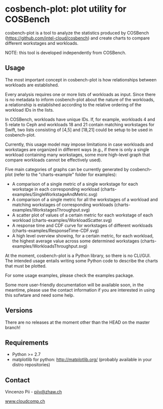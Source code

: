 cosbench-plot: plot utility for COSBench
========================================

cosbench-plot is a tool to analyze the statistics produced by COSBench (https://github.com/intel-cloud/cosbench) and create charts to compare different workstages and workloads.

NOTE: this tool is developed independently from COSBench.

Usage
-----

The most important concept in cosbench-plot is how relationships between workloads are established.

Every analysis requires one or more lists of workloads as input. Since there is no metadata to inform cosbench-plot about the nature of the workloads, a relationship is established according to the relative ordering of the workload IDs in the lists.

In COSBench, workloads have unique IDs. If, for example, workloads 4 and 5 relate to Ceph and workloads 18 and 21 contain matching workstages for Swift, two lists consisting of [4,5] and [18,21] could be setup to be used in cosbench-plot.

Currently, this usage model may impose limitations in case workloads and workstages are organized in different ways (e.g., if there is only a single workload containing many workstages, some more high-level graph that compare workloads cannot be effectively used).

Five main categories of graphs can be currently generated by cosbench-plot (refer to the "charts-example" folder for examples):
  * A comparison of a single metric of a single workstage for each workstage in each corresponding workload (charts-examples/SingleWorkstageAndMetric.svg)
  * A comparison of a single metric for all the workstages of a workload and matching workstages of corresponding workloads (charts-examples/WorkstagesThroughput.svg)
  * A scatter plot of values of a certain metric for each workstage of each workload (charts-examples/WorkloadScatter.svg)
  * A response time and CDF curve for workstages of different workloads (charts-examples/ResponseTime-CDF.svg)
  * A high level overview showing, for a certain metric, for each workload, the highest average value across some determined workstages (charts-examples/WorkloadsThroughput.svg)

At the moment, cosbench-plot is a Python library, so there is no CLI/GUI.
The intended usage entails writing some Python code to describe the charts that must be plotted.

For some usage examples, please check the examples package.

Some more user-friendly documentation will be available soon, in the meantime, please use the contact information if you are interested in using this sofwtare and need some help.

Versions
--------

There are no releases at the moment other than the HEAD on the master branch!

Requirements
------------

 * Python >= 2.7
 * matplotlib for python: http://matplotlib.org/ (probably available in your distro repositories)





Contact
-------

Vincenzo Pii - piiv@zhaw.ch

www.cloudcomp.ch
